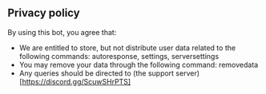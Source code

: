 ## Privacy policy

By using this bot, you agree that:

- We are entitled to store, but not distribute user data related to the following commands: autoresponse, settings, serversettings
- You may remove your data through the following command: removedata
- Any queries should be directed to (the support server)[https://discord.gg/ScuwSHrPTS]
